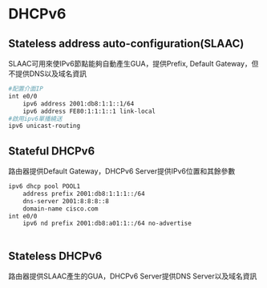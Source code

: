 # DHCPv6 #

## Stateless address auto-configuration(SLAAC) ##

SLAAC可用來使IPv6節點能夠自動產生GUA，提供Prefix, Default Gateway，但不提供DNS以及域名資訊 

```bash
#配置介面IP
int e0/0
    ipv6 address 2001:db8:1:1::1/64 
    ipv6 address FE80:1:1:1::1 link-local
#啟用ipv6單播繞送
ipv6 unicast-routing 
```

## Stateful DHCPv6 ## 

路由器提供Default Gateway，DHCPv6 Server提供IPv6位置和其餘參數 

```bash
ipv6 dhcp pool POOL1
    address prefix 2001:db8:1:1:1::/64
    dns-server 2001:8:8:8::8
    domain-name cisco.com 
int e0/0
    ipv6 nd prefix 2001:db8:a01:1::/64 no-advertise
    
```

## Stateless DHCPv6 ## 

路由器提供SLAAC產生的GUA，DHCPv6 Server提供DNS Server以及域名資訊

```bash

```


